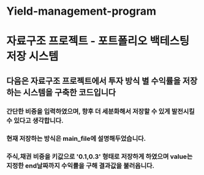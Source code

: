 # Yield-management-program

# 자료구조 프로젝트 - 포트폴리오 백테스팅 저장 시스템
## 다음은 자료구조 프로젝트에서 투자 방식 별 수익률을 저장하는 시스템을 구축한 코드입니다
### 간단한 비중을 입력하였으며, 향후 더 세분화해서 저장할 수 있게 발전시킬 수 있다고 생각합니다.

### 현재 저장하는 방식은 main_file에 설명해두었습니다.
### 주식,채권 비중을 키값으로 '0.1,0.3' 형태로 저장하게 하였으며 value는 지정한 end날짜까지 수익률을 구해 결과값을 불러옵니다.
